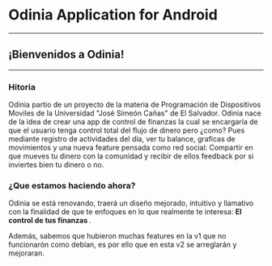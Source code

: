 # Odinia Application for Android
***
## ¡Bienvenidos a Odinia!
***

### Hitoria
Odinia partio de un proyecto de la materia de Programación de Dispositivos Moviles de la Universidad
"José Simeón Cañas" de El Salvador. Odinia nace de la idea de crear una app de control
de finanzas la cual se encargaría de que el usuario tenga control total del flujo de dinero pero
¿como? Pues mediante registro de actividades del día, ver tu balance, graficas de movimientos y una
nueva feature pensada como red social: Compartir en que mueves tu dinero con la comunidad y recibir
de ellos feedback por si inviertes bien tu dinero o no.

### ¿Que estamos haciendo ahora?
Odinia se está renovando, traerá un diseño mejorado, intuitivo y llamativo con la finalidad de que
te enfoques en lo que realmente te interesa: <b>El control de tus finanzas </b>.

Además, sabemos que hubieron muchas features en la v1 que no funcionarón como debían, es por ello que
en esta v2 se arreglarán y mejoraran.

